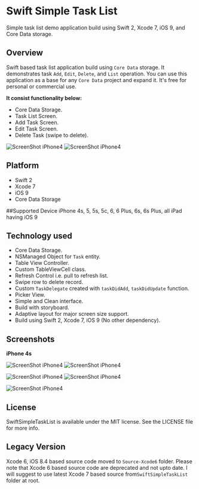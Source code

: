 # Swift Simple Task List
Simple task list demo application build using Swift 2, Xcode 7, iOS 9, and Core Data storage.

## Overview
Swift based task list application build using ``Core Data`` storage. It demonstrates task ``Add``, ``Edit``, ``Delete``, and ``List`` operation. You can use this application as a base for any ``Core Data`` project and expand it. It's free for personal or commercial use.

**It consist functionality below:**
+ Core Data Storage.
+ Task List Screen.
+ Add Task Screen.
+ Edit Task Screen.
+ Delete Task (swipe to delete).

![ScreenShot iPhone4](../master/Screenshots/main-1t.png)
![ScreenShot iPhone4](../master/Screenshots/main-2t.png)

## Platform
+ Swift 2
+ Xcode 7
+ iOS 9
+ Core Data Storage

##Supported Device
iPhone 4s, 5, 5s, 5c, 6, 6 Plus, 6s, 6s Plus, all iPad having iOS 9

## Technology used
+ Core Data Storage.
+ NSManaged Object for ``Task`` entity.
+ Table View Controller.
+ Custom TableViewCell class.
+ Refresh Control i.e. pull to refresh list.
+ Swipe row to delete record.
+ Custom ``TaskDelegate`` created with ``taskDidAdd``, ``taskDidUpdate`` function.
+ Picker View.
+ Simple and Clean interface.
+ Build with storyboard.
+ Adaptive layout for major screen size support.
+ Build using Swift 2, Xcode 7, iOS 9 (No other dependency).

## Screenshots

**iPhone 4s**

![ScreenShot iPhone4](../master/Screenshots/main-1t.png)
![ScreenShot iPhone4](../master/Screenshots/main-2t.png)

![ScreenShot iPhone4](../master/Screenshots/main-3t.png)
![ScreenShot iPhone4](../master/Screenshots/main-4t.png)

![ScreenShot iPhone4](../master/Screenshots/main-5t.png)

## License
SwiftSimpleTaskList is available under the MIT license. See the LICENSE file for more info.

## Legacy Version
Xcode 6, iOS 8.4 based source code moved to ``Source-Xcode6`` folder. Please note that Xcode 6 based source code are deprecated and not upto date. I will suggest to use latest Xcode 7 based source from``SwiftSimpleTaskList`` folder at root.

